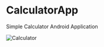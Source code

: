 # CalculatorApp

Simple Calculator Android Application

![Calculator](https://user-images.githubusercontent.com/71398970/212380377-76e9e286-4ca5-4d0d-8208-76e4fd10c27f.png)
